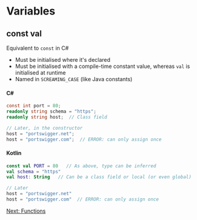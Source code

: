# Variables
## const val
Equivalent to `const` in C#
* Must be initialised where it's declared
* Must be initialised with a compile-time constant value, whereas `val` is initialised at runtime
* Named in `SCREAMING_CASE` (like Java constants)

#### C#
```csharp
const int port = 80;
readonly string schema = "https";
readonly string host;  // Class field

// Later, in the constructor
host = "portswigger.net";
host = "portswigger.com";  // ERROR: can only assign once
```

#### Kotlin
```kotlin
const val PORT = 80   // As above, type can be inferred
val schema = "https"
val host: String   // Can be a class field or local (or even global)

// Later
host = "portswigger.net"
host = "portswigger.com"  // ERROR: can only assign once
```

[Next: Functions](02-00-functions.md)
